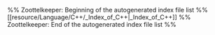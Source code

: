 %% Zoottelkeeper: Beginning of the autogenerated index file list  %%
 [[resource/Language/C++/_Index_of_C++|_Index_of_C++]]
%% Zoottelkeeper: End of the autogenerated index file list  %%
